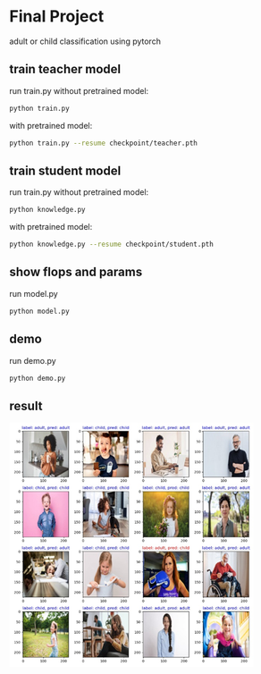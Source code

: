 # Final Project
adult or child classification using pytorch
## train teacher model
run train.py
without pretrained model:
```bash
python train.py
```
with pretrained model:
```bash
python train.py --resume checkpoint/teacher.pth
```

## train student model
run train.py
without pretrained model:
```bash
python knowledge.py
```
with pretrained model:
```bash
python knowledge.py --resume checkpoint/student.pth
```
## show flops and params
run model.py
```bash
python model.py
```
## demo
run demo.py
```bash
python demo.py 
```

## result
![results.png](results.png)
